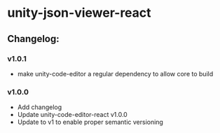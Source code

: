 # unity-json-viewer-react

## Changelog:

### v1.0.1
- make unity-code-editor a regular dependency to allow core to build

### v1.0.0
- Add changelog
- Update unity-code-editor-react v1.0.0
- Update to v1 to enable proper semantic versioning
